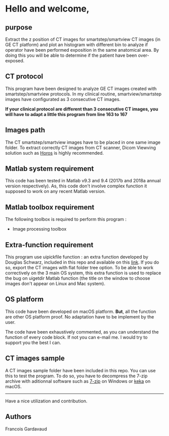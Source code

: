 # Hello and welcome,

## purpose
Extract the z position of CT images for smartstep/smartview CT images (in GE CT platform) and plot an histogram with different bin to analyze if operator have been performed exposition in the same anatomical area.
By doing this you will be able to determine if the patient have been over-exposed.

## CT protocol

This program have been designed to analyze GE CT images created with smartstep/smartview protocols. In my clinical routine, smartview/smartstep images have configurated as 3 consecutive CT images.

**If your clinical protocol are different than 3 consecutive CT images, you will have to adapt a little this program from line 163 to 167**

## Images path
The CT smartstep/smartview images have to be placed in one same image folder.
To extract correctly CT images from CT scanner, Dicom Viewving solution such as [Horos](https://horosproject.org) is highly recommended. 

## Matlab system requirement
This code has been tested in Matlab v9.3  and 9.4 (2017b and 2018a annual version respectively). 
As, this code don't involve complex function it supposed to work on any recent Matlab version.

## Matlab toolbox requirement

The following toolbox is required to perform this program :

- Image processing toolbox

## Extra-function requirement

This program use uipickfile function : an extra function developed by Douglas Schwarz, included in this repo and available on this [link](https://fr.mathworks.com/matlabcentral/fileexchange/10867-uipickfiles-uigetfile-on-steroids). If you do so, export the CT images with flat folder tree option.
To be able to work correctively on the 3 main OS system, this extra function is used to replace the bug on uigetdir Matlab function (the title on the window to choose images don't appear on Linux and Mac system).

## OS platform

This code have been developed on macOS platform.
**But**, all the function are other OS platform proof. No adaptation have to be implement by the user.


The code have been exhaustively commented, as you can understand the function of every code block. If not you can e-mail me. I would try to support you the best I can.

## CT images sample

A CT images sample folder have been included in this repo. You can use this to test the program. To do so, you have to decompress the 7-zip archive with aditionnal software such as [7-zip](https://www.7-zip.org) on Windows or [keka](https://www.keka.io/en/) on macOS.

-----

Have a nice utilization and contribution.

## Authors

Francois Gardavaud
